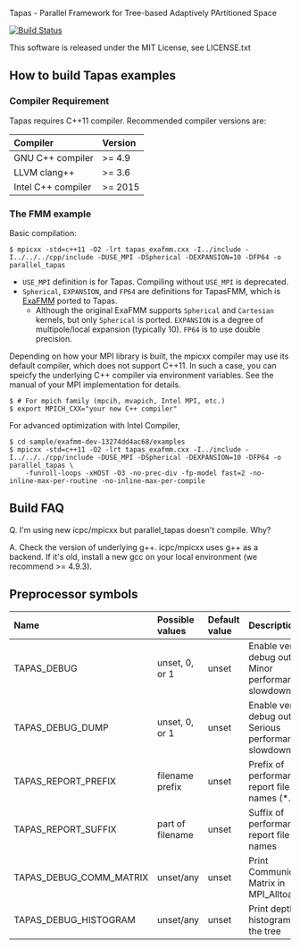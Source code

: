 Tapas - Parallel Framework for Tree-based Adaptively PArtitioned Space

[![Build Status](https://travis-ci.org/keisukefukuda/tapas.svg?branch=master)](https://travis-ci.org/keisukefukuda/tapas)

This software is released under the MIT License, see LICENSE.txt

## How to build Tapas examples

### Compiler Requirement

Tapas requires C++11 compiler. Recommended compiler versions are:

|Compiler               | Version |
|:----------------------|:--------|
|GNU C++ compiler       | >= 4.9  |
|LLVM clang++           | >= 3.6  |
|Intel C++ compiler     | >= 2015 |


### The FMM example 

Basic compilation:

    $ mpicxx -std=c++11 -O2 -lrt tapas_exafmm.cxx -I../include -I../../../cpp/include -DUSE_MPI -DSpherical -DEXPANSION=10 -DFP64 -o parallel_tapas

* `USE_MPI` definition is for Tapas. Compiling without `USE_MPI` is deprecated. 
* `Spherical`, `EXPANSION`, and `FP64` are definitions for TapasFMM, which is [ExaFMM](https://github.com/exafmm/exafmm) ported to Tapas. 
   * Although the original ExaFMM supports `Spherical` and `Cartesian` kernels, but 
only `Spherical` is ported. `EXPANSION` is a degree of multipole/local expansion (typically 10). `FP64` is to use double precision.

Depending on how your MPI library is built, the mpicxx compiler may use its default compiler, which does not support C++11.
In such a case, you can speicfy the underlying C++ compiler via environment variables. See the manual of your MPI implementation for details.

    $ # For mpich family (mpcih, mvapich, Intel MPI, etc.)
    $ export MPICH_CXX="your new C++ compiler"
    
For advanced optimization with Intel Compiler,

    $ cd sample/exafmm-dev-13274dd4ac68/examples
    $ mpicxx -std=c++11 -O2 -lrt tapas_exafmm.cxx -I../include -I../../../cpp/include -DUSE_MPI -DSpherical -DEXPANSION=10 -DFP64 -o parallel_tapas \
        -funroll-loops -xHOST -O3 -no-prec-div -fp-model fast=2 -no-inline-max-per-routine -no-inline-max-per-compile 
        
## Build FAQ

Q. I'm using new icpc/mpicxx but parallel_tapas doesn't compile. Why?

A. Check the version of underlying g++. icpc/mpicxx uses g++ as a backend. If it's old, install a new gcc on your local environment (we recommend >= 4.9.3).
    
## Preprocessor symbols

|Name                   | Possible values  | Default value | Description                                               |
|:----------------------|:-----------------|:--------------|:----------------------------------------------------------|
|TAPAS_DEBUG            | unset, 0, or 1   | unset         | Enable verbose debug output. Minor performance slowdown   |
|TAPAS_DEBUG_DUMP       | unset, 0, or 1   | unset         | Enable verbose debug output. Serious performance slowdown |
|TAPAS_REPORT_PREFIX    | filename prefix  | unset         | Prefix of performance report file names (*.csv)           |
|TAPAS_REPORT_SUFFIX    | part of filename | unset         | Suffix of performance report file names                   |
|TAPAS_DEBUG_COMM_MATRIX| unset/any        | unset         | Print Communication Matrix in MPI_Alltoallv()             |
|TAPAS_DEBUG_HISTOGRAM  | unset/any        | unset         | Print depth histogram of the tree                         |

